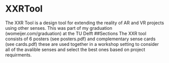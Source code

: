 # XXRTool
The XXR Tool is a design tool for extending the reality of AR and VR projects using other senses. This was part of my graduation (womeijer.com/graduation) at the TU Delft
##Sections
The XXR tool consists of 6 posters (see posters.pdf) and complementary sense cards (see cards.pdf) these are used together in a workshop setting to consider all of the avalible senses and select the best ones based on project requirments.
